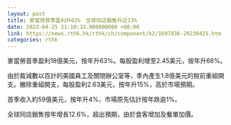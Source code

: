 ```yaml
---
layout: post
title: 麥當勞首季盈利升63%　全球同店銷售升近13%
date: 2023-04-25 21:10:32.000000000 +08:00
link: https://news.rthk.hk/rthk/ch/component/k2/1697836-20230425.htm
categories: rthk
---
```


麥當勞首季盈利18億美元，按年升63%。每股盈利增至2.45美元，按年升66%。

由於裁減數以百計的美國員工及關閉辦公室等，季內產生1.8億美元的稅前重組開支。撇除重組開支，每股盈利2.63美元，按年升15%，高於市場預期。

首季收入約59億美元，按年升4%，市場原先估計按年跌逾1%。

全球同店銷售按年增長12.6%，超出預期，由於食客增加及餐單加價。
